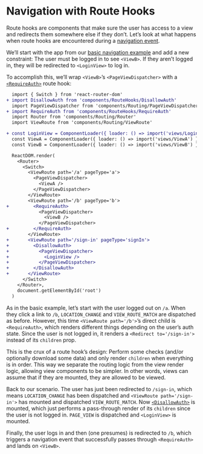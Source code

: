 # Navigation with Route Hooks

Route hooks are components that make sure the user has access to a view and redirects them somewhere else if they don’t. Let’s look at what happens when route hooks are encountered during a [navigation event](routing-navigation-event.md).

We’ll start with the app from our [basic navigation example](routing-nav-example-basic.md) and add a new constraint: The user must be logged in to see `<ViewB>`. If they aren’t logged in, they will be redirected to `<LoginView>` to log in.

To accomplish this, we’ll wrap `<ViewB>`’s `<PageViewDispatcher>` with a [`<RequireAuth>`](https://github.com/zakness/birchbox-gitbook/tree/1ad9356b440d8ffd191f6222475ef6f0c15444b0/src/components/RouteHooks/RequireAuth.js) route hook:

```diff
  import { Switch } from 'react-router-dom'
+ import DisallowAuth from 'components/RouteHooks/DisallowAuth'
  import PageViewDispatcher from 'components/Routing/PageViewDispatcher'
+ import RequireAuth from 'components/RouteHooks/RequireAuth'
  import Router from 'components/Routing/Router'
  import ViewRoute from 'components/Routing/ViewRoute'

+ const LoginView = ComponentLoader({ loader: () => import('views/LoginView') })
  const ViewA = ComponentLoader({ loader: () => import('views/ViewA') })
  const ViewB = ComponentLoader({ loader: () => import('views/ViewB') })

  ReactDOM.render(
    <Router>
      <Switch>
        <ViewRoute path='/a' pageType='a'>
          <PageViewDispatcher>
            <ViewA />
          </PageViewDispatcher>
        </ViewRoute>
        <ViewRoute path='/b' pageType='b'>
+         <RequireAuth>
            <PageViewDispatcher>
              <ViewB />
            </PageViewDispatcher>
+         </RequireAuth>
        </ViewRoute>
+       <ViewRoute path='/sign-in' pageType='signIn'>
+         <DisallowAuth>
+           <PageViewDispatcher>
+             <LoginView />
+           </PageViewDispatcher>
+         </DisallowAuth>
+       </ViewRoute>
      </Switch>
    </Router>,
    document.getElementById('root')
  )
```

As in the basic example, let’s start with the user logged out on `/a`. When they click a link to `/b`, `LOCATION_CHANGE` and `VIEW_ROUTE_MATCH` are dispatched as before. However, this time `<ViewRoute path='/b'>`’s direct child is `<RequireAuth>`, which renders different things depending on the user’s auth state. Since the user is not logged in, it renders a `<Redirect to='/sign-in'>` instead of its `children` prop.

This is the crux of a route hook’s design: Perform some checks \(and/or optionally download some data\) and only render `children` when everything is in order. This way we separate the routing logic from the view render logic, allowing view components to be simpler. In other words, views can assume that if they are mounted, they are allowed to be viewed.

Back to our scenario. The user has just been redirected to `/sign-in`, which means `LOCATION_CHANGE` has been dispatched and `<ViewRoute path='/sign-in'>` has mounted and dispatched `VIEW_ROUTE_MATCH`. Now [`<DisallowAuth>`](https://github.com/zakness/birchbox-gitbook/tree/1ad9356b440d8ffd191f6222475ef6f0c15444b0/src/components/RouteHooks/DisallowAuth.js) is mounted, which just performs a pass-through render of its `children` since the user is not logged in. `PAGE_VIEW` is dispatched and `<LoginView>` is mounted.

Finally, the user logs in and then \(one presumes\) is redirected to `/b`, which triggers a navigation event that successfully passes through `<RequireAuth>` and lands on `<ViewB>`.

